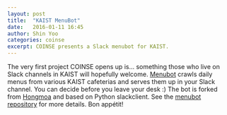 ```yaml
---
layout: post
title:  "KAIST MenuBot"
date:   2016-01-11 16:45
author: Shin Yoo
categories: coinse
excerpt: COINSE presents a Slack menubot for KAIST.
---
```


The very first project COINSE opens up is... something those who live on Slack channels in KAIST will hopefully welcome. [Menubot][menubot] crawls daily menus from various KAIST cafeterias and serves them up in your Slack channel. You can decide before you leave your desk :) The bot is forked from [Hongmoa][hongmoa] and based on Python slackclient. See the [menubot repository][menubot] for more details. Bon appétit!

[menubot]: https://bitbucket.org/coinselab/menubot
[hongmoa]: https://github.com/haandol/hongmoa
[slackclient]: https://github.com/slackhq/python-slackclient
